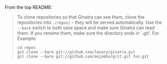 From the top README:

> To clone repositories so that Ginatra  can see them, clone the repositories into `./repos/` - they will be served  automatically. Use the `--bare` switch to both save space and  make sure Ginatra can  read them. If you rename  them, make sure the directory ends in `.git'. For Example:
> 
>     cd repos
>     git clone --bare git://github.com/lenary/ginatra.git
>     git clone --bare git://github.com/mojombo/grit.git fun.git
    

